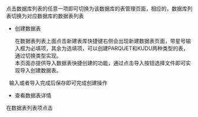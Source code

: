 点击数据库列表的任意一项即可切换为该数据库的表管理页面，相应的，数据库列表切换为对应数据库的数据表列表

* 创建数据表

  在数据表列表上面点击新建表库快捷键右侧会出现新建数据表页面，带星号输入框为必填项，其余为选填项，可以创建PARQUET和KUDU两种类型的表，通过切换类型实现。  
  本页面亦提供导入数据表快捷创建的功能，通过点击导入按钮选择文件即可实现导入创建数据表。

&nbsp;&nbsp;输入或者导入完成后保存即可完成创建操作

* 查看数据表详情

在数据表列表项点击

